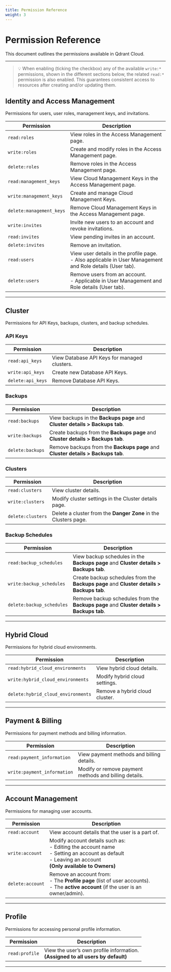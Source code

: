 ```yaml
---
title: Permission Reference
weight: 3
---
```


# **Permission Reference**

This document outlines the permissions available in Qdrant Cloud.

---

> 💡 When enabling (ticking the checkbox) any of the available `write:*` permissions, shown in the different sections below, the related `read:*` permission is also enabled. This guarantees consistent access to resources after creating and/or updating them.

## **Identity and Access Management**
Permissions for users, user roles, management keys, and invitations.

| Permission | Description |
|------------|------------|
| `read:roles` | View roles in the Access Management page. |
| `write:roles` | Create and modify roles in the Access Management page. |
| `delete:roles` | Remove roles in the Access Management page. |
| `read:management_keys` | View Cloud Management Keys in the Access Management page. |
| `write:management_keys` | Create and manage Cloud Management Keys. |
| `delete:management_keys` | Remove Cloud Management Keys in the Access Management page. |
| `write:invites` | Invite new users to an account and revoke invitations. |
| `read:invites` | View pending invites in an account. |
| `delete:invites` | Remove an invitation. |
| `read:users` | View user details in the profile page. <br> - Also applicable in User Management and Role details (User tab). |
| `delete:users` | Remove users from an account. <br> - Applicable in User Management and Role details (User tab). |

---

## **Cluster**
Permissions for API Keys, backups, clusters, and backup schedules.

### **API Keys**
| Permission | Description |
|------------|------------|
| `read:api_keys` | View Database API Keys for managed clusters. |
| `write:api_keys` | Create new Database API Keys. |
| `delete:api_keys` | Remove Database API Keys. |

### **Backups**
| Permission | Description |
|------------|------------|
| `read:backups` | View backups in the **Backups page** and **Cluster details > Backups tab**. |
| `write:backups` | Create backups from the **Backups page** and **Cluster details > Backups tab**. |
| `delete:backups` | Remove backups from the **Backups page** and **Cluster details > Backups tab**. |

### **Clusters**
| Permission | Description |
|------------|------------|
| `read:clusters` | View cluster details. |
| `write:clusters` | Modify cluster settings in the Cluster details page. |
| `delete:clusters` | Delete a cluster from the **Danger Zone** in the Clusters page. |

### **Backup Schedules**
| Permission | Description |
|------------|------------|
| `read:backup_schedules` | View backup schedules in the **Backups page** and **Cluster details > Backups tab**. |
| `write:backup_schedules` | Create backup schedules from the **Backups page** and **Cluster details > Backups tab**. |
| `delete:backup_schedules` | Remove backup schedules from the **Backups page** and **Cluster details > Backups tab**. |

---

## **Hybrid Cloud**
Permissions for hybrid cloud environments.

| Permission | Description |
|------------|------------|
| `read:hybrid_cloud_environments` | View hybrid cloud details. |
| `write:hybrid_cloud_environments` | Modify hybrid cloud settings. |
| `delete:hybrid_cloud_environments` | Remove a hybrid cloud cluster. |

---

## **Payment & Billing**
Permissions for payment methods and billing information.

| Permission | Description |
|------------|------------|
| `read:payment_information` | View payment methods and billing details. |
| `write:payment_information` | Modify or remove payment methods and billing details. |

---

## **Account Management**
Permissions for managing user accounts.

| Permission | Description |
|------------|------------|
| `read:account` | View account details that the user is a part of. |
| `write:account` | Modify account details such as:<br> - Editing the account name<br> - Setting an account as default<br> - Leaving an account<br> **(Only available to Owners)** |
| `delete:account` | Remove an account from:<br> - The **Profile page** (list of user accounts).<br> - The **active account** (if the user is an owner/admin). |

---

## **Profile**
Permissions for accessing personal profile information.

| Permission | Description |
|------------|------------|
| `read:profile` | View the user’s own profile information.<br> **(Assigned to all users by default)** |

---
